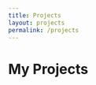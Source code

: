 ```yaml
---
title: Projects
layout: projects
permalink: /projects
---
```

<html>
    <h1>My Projects</h1>
</html>
